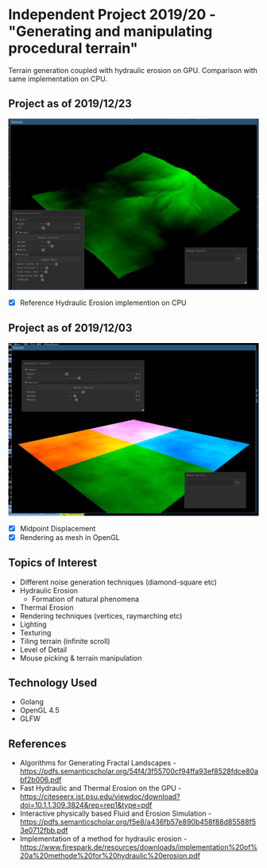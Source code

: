 # Independent Project 2019/20 - "Generating and manipulating procedural terrain"
Terrain generation coupled with hydraulic erosion on GPU. Comparison with same implementation on CPU.

## Project as of 2019/12/23
![Project Demo, showing Hydraulic Erosion](demo_2.png)

- [x] Reference Hydraulic Erosion implemention on CPU

## Project as of 2019/12/03
![Project Demo, showing midpoint displacement terrain gen](demo_1.png)

- [x] Midpoint Displacement
- [x] Rendering as mesh in OpenGL

## Topics of Interest
* Different noise generation techniques (diamond-square etc)
* Hydraulic Erosion
    - Formation of natural phenomena
* Thermal Erosion
* Rendering techniques (vertices, raymarching etc)
* Lighting
* Texturing
* Tiling terrain (infinite scroll)
* Level of Detail
* Mouse picking & terrain manipulation

## Technology Used
* Golang
* OpenGL 4.5
* GLFW

## References
* Algorithms for Generating Fractal Landscapes - https://pdfs.semanticscholar.org/54f4/3f55700cf94ffa93ef8528fdce80abf2b006.pdf
* Fast Hydraulic and Thermal Erosion on the GPU - https://citeseerx.ist.psu.edu/viewdoc/download?doi=10.1.1.309.3824&rep=rep1&type=pdf
* Interactive physically based Fluid and Erosion Simulation - https://pdfs.semanticscholar.org/f5e8/a436fb57e890b458f88d85588f53e0712fbb.pdf
* Implementation of a method for hydraulic erosion - https://www.firespark.de/resources/downloads/implementation%20of%20a%20methode%20for%20hydraulic%20erosion.pdf
